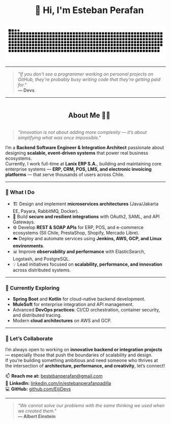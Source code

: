 <div id="user-content-toc">
  <ul align="center">
    <summary><h1 style="display: inline-block">👋 Hi, I'm Esteban Perafan</h1></summary>
  </ul>
</div>

<div align="center">
  <img src="https://github.com/EijiDevs/EijiDevs/blob/main/blob/resources/img/grid-snake.svg" alt="snake" />
</div>

---
> *"If you don't see a programmer working on personal projects on GitHub, they're probably busy writing code that they're getting paid for."*  
> **— Devs**
---

<div id="user-content-toc">
  <ul align="center">
    <summary><h2 style="display: inline-block">About Me 👨‍💻</h2></summary>
  </ul>
</div>

> *"Innovation is not about adding more complexity — it’s about simplifying what was once impossible."*

I’m a **Backend Software Engineer & Integration Architect** passionate about designing **scalable, event-driven systems** that power real business ecosystems.  
Currently, I work full-time at **Lanix ERP S.A.**, building and maintaining core enterprise systems — **ERP, CRM, POS, LMS, and electronic invoicing platforms** — that serve thousands of users across Chile.

---

### 🧩 What I Do  
- 🏗️ Design and implement **microservices architectures** (Java/Jakarta EE, Payara, RabbitMQ, Docker).  
- 🔐 Build **secure and resilient integrations** with OAuth2, SAML, and API Gateways.  
- ⚙️ Develop **REST & SOAP APIs** for ERP, POS, and e-commerce ecosystems (SII Chile, PrestaShop, Shopify, Mercado Libre).  
- ☁️ Deploy and automate services using **Jenkins, AWS, GCP, and Linux environments**.  
- 📊 Improve **observability and performance** with ElasticSearch, Logstash, and PostgreSQL.  
- 💡 Lead initiatives focused on **scalability, performance, and innovation** across distributed systems.

---

### 🌱 Currently Exploring  
- **Spring Boot** and **Kotlin** for cloud-native backend development.
- **MuleSoft** for enterprise integration and API management.
- Advanced **DevOps practices**: CI/CD orchestration, container security, and distributed tracing.  
- Modern **cloud architectures** on AWS and GCP.

---

### 🤝 Let’s Collaborate  
I’m always open to working on **innovative backend or integration projects** — especially those that push the boundaries of scalability and design.  
If you’re building something ambitious and need someone who thrives at the intersection of **architecture, performance, and creativity**, let’s connect!  

📫 **Reach me at:** [bestebanperafan@gmail.com](mailto:bestebanperafan@gmail.com)  
🔗 **LinkedIn:** [linkedin.com/in/estebanperafanpadilla](https://www.linkedin.com/in/estebanperafanpadilla)  
💻 **GitHub:** [github.com/EijiDevs](https://github.com/EijiDevs)

---

> *"We cannot solve our problems with the same thinking we used when we created them."*  
> **— Albert Einstein**
